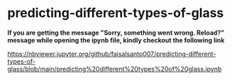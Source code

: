 # predicting-different-types-of-glass

**If you are getting the message "Sorry, something went wrong. Reload?" message while opening the ipynb file, kindly checkout the following link**

  https://nbviewer.jupyter.org/github/faisalsanto007/predicting-different-types-of-glass/blob/main/predicting%20different%20types%20of%20glass.ipynb

